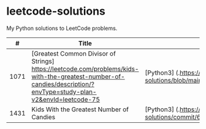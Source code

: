 # leetcode-solutions
My Python solutions to LeetCode problems.

 | # | Title | Solution | Difficulty |
 |---| ----- | -------- | ---------- |            
 |1071| [Greatest Common Divisor of Strings] https://leetcode.com/problems/kids-with-the-greatest-number-of-candies/description/?envType=study-plan-v2&envId=leetcode-75| [Python3] (.https://github.com/trinimetalhead/leetcode-solutions/blob/main/algorithms/strings/1071.%20Greatest%20Common%20Divisor%20of%20Strings) | Easy
 |1431| Kids With the Greatest Number of Candies | [Python3] (.https://github.com/trinimetalhead/leetcode-solutions/commit/65ad38168d894c9b4ff1c34c8d4c47c171877890) | Easy
